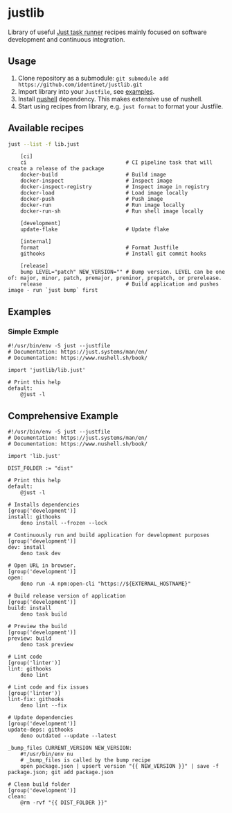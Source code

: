 # justlib

Library of useful [Just task runner](https://just.systems/) recipes mainly
focused on software development and continuous integration.

## Usage

1. Clone repository as a submodule:
   `git submodule add https://github.com/identinet/justlib.git`
2. Import library into your `Justfile`, see [examples](#examples).
3. Install [nushell](https://www.nushell.sh/) dependency. This makes extensive
   use of nushell.
4. Start using recipes from library, e.g. `just format` to format your Justfile.

## Available recipes

```bash
just --list -f lib.just
```

```
    [ci]
    ci                                # CI pipeline task that will create a release of the package
    docker-build                      # Build image
    docker-inspect                    # Inspect image
    docker-inspect-registry           # Inspect image in registry
    docker-load                       # Load image locally
    docker-push                       # Push image
    docker-run                        # Run image locally
    docker-run-sh                     # Run shell image locally

    [development]
    update-flake                      # Update flake

    [internal]
    format                            # Format Justfile
    githooks                          # Install git commit hooks

    [release]
    bump LEVEL="patch" NEW_VERSION="" # Bump version. LEVEL can be one of: major, minor, patch, premajor, preminor, prepatch, or prerelease.
    release                           # Build application and pushes image - run `just bump` first
```

## Examples

### Simple Exmple

```just
#!/usr/bin/env -S just --justfile
# Documentation: https://just.systems/man/en/
# Documentation: https://www.nushell.sh/book/

import 'justlib/lib.just'

# Print this help
default:
    @just -l
```

## Comprehensive Example

```just
#!/usr/bin/env -S just --justfile
# Documentation: https://just.systems/man/en/
# Documentation: https://www.nushell.sh/book/

import 'lib.just'

DIST_FOLDER := "dist"

# Print this help
default:
    @just -l

# Installs dependencies
[group('development')]
install: githooks
    deno install --frozen --lock

# Continuously run and build application for development purposes
[group('development')]
dev: install
    deno task dev

# Open URL in browser.
[group('development')]
open:
    deno run -A npm:open-cli "https://${EXTERNAL_HOSTNAME}"

# Build release version of application
[group('development')]
build: install
    deno task build

# Preview the build
[group('development')]
preview: build
    deno task preview

# Lint code
[group('linter')]
lint: githooks
    deno lint

# Lint code and fix issues
[group('linter')]
lint-fix: githooks
    deno lint --fix

# Update dependencies
[group('development')]
update-deps: githooks
    deno outdated --update --latest

_bump_files CURRENT_VERSION NEW_VERSION:
    #!/usr/bin/env nu
    # _bump_files is called by the bump recipe
    open package.json | upsert version "{{ NEW_VERSION }}" | save -f package.json; git add package.json

# Clean build folder
[group('development')]
clean:
    @rm -rvf "{{ DIST_FOLDER }}"
```
